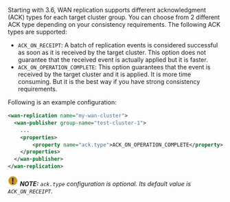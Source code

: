
Starting with 3.6, WAN replication supports different acknowledgment (ACK) types for each target cluster group.
You can choose from 2 different ACK type depending on your consistency requirements. The following ACK types are supported:
 
- `ACK_ON_RECEIPT`: A batch of replication events is considered successful as soon as it is received by the target cluster. This option does not guarantee that the received event is actually applied but it is faster.
- `ACK_ON_OPERATION_COMPLETE`: This option guarantees that the event is received by the target cluster and it is applied. It is more time consuming. But it is the best way if you have strong consistency requirements.

Following is an example configuration:

```xml
<wan-replication name="my-wan-cluster">
  <wan-publisher group-name="test-cluster-1">
    ...
    <properties>
        <property name="ack.type">ACK_ON_OPERATION_COMPLETE</property>
    </properties>
  </wan-publisher>
</wan-replication>
```

![image](../images/NoteSmall.jpg) ***NOTE:*** *`ack.type` configuration is optional. Its default value is `ACK_ON_RECEIPT`*.



